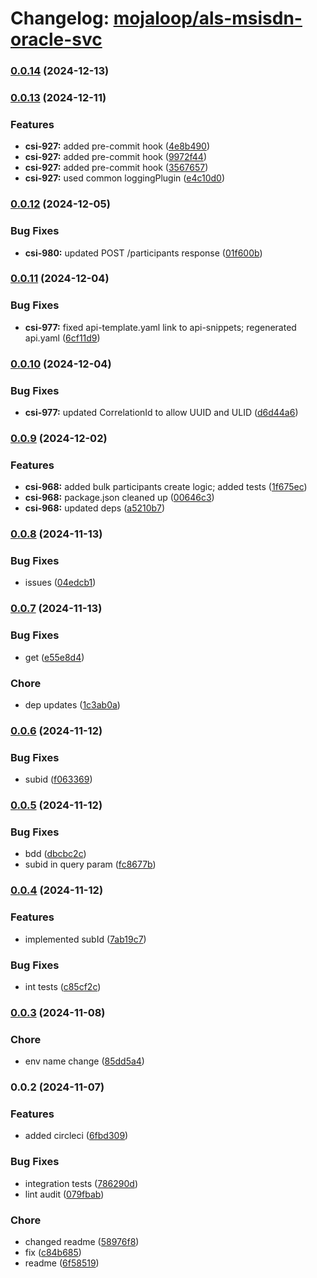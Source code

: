 # Changelog: [mojaloop/als-msisdn-oracle-svc](https://github.com/mojaloop/als-msisdn-oracle-svc)
### [0.0.14](https://github.com/mojaloop/als-msisdn-oracle-svc/compare/v0.0.13...v0.0.14) (2024-12-13)

### [0.0.13](https://github.com/mojaloop/als-msisdn-oracle-svc/compare/v0.0.12...v0.0.13) (2024-12-11)


### Features

* **csi-927:** added pre-commit hook ([4e8b490](https://github.com/mojaloop/als-msisdn-oracle-svc/commit/4e8b490f892a38fe1bda2085565c2fe478627cbf))
* **csi-927:** added pre-commit hook ([9972f44](https://github.com/mojaloop/als-msisdn-oracle-svc/commit/9972f44489c98fc378bab529a884f75c5f275674))
* **csi-927:** added pre-commit hook ([3567657](https://github.com/mojaloop/als-msisdn-oracle-svc/commit/3567657fdf3dcb70f55e208d86b4c1e650e6ca05))
* **csi-927:** used common loggingPlugin ([e4c10d0](https://github.com/mojaloop/als-msisdn-oracle-svc/commit/e4c10d03a35395e25eb16e6b4e64748b6e413ec3))

### [0.0.12](https://github.com/mojaloop/als-msisdn-oracle-svc/compare/v0.0.11...v0.0.12) (2024-12-05)


### Bug Fixes

* **csi-980:** updated POST /participants response ([01f600b](https://github.com/mojaloop/als-msisdn-oracle-svc/commit/01f600b10168a984e69d9e12192aa4b92d1005e7))

### [0.0.11](https://github.com/mojaloop/als-msisdn-oracle-svc/compare/v0.0.10...v0.0.11) (2024-12-04)


### Bug Fixes

* **csi-977:** fixed api-template.yaml link to api-snippets; regenerated api.yaml ([6cf11d9](https://github.com/mojaloop/als-msisdn-oracle-svc/commit/6cf11d9fa58b4404d7e7a2b800d3998521277d99))

### [0.0.10](https://github.com/mojaloop/als-msisdn-oracle-svc/compare/v0.0.9...v0.0.10) (2024-12-04)


### Bug Fixes

* **csi-977:** updated CorrelationId to allow UUID and ULID ([d6d44a6](https://github.com/mojaloop/als-msisdn-oracle-svc/commit/d6d44a668adcb96f1b0b393b19f8fc0f14de2e8c))

### [0.0.9](https://github.com/mojaloop/als-msisdn-oracle-svc/compare/v0.0.8...v0.0.9) (2024-12-02)


### Features

* **csi-968:** added bulk participants create logic; added tests ([1f675ec](https://github.com/mojaloop/als-msisdn-oracle-svc/commit/1f675ecc0bd127ee29c001bd5e6228fff3c3a234))
* **csi-968:** package.json cleaned up ([00646c3](https://github.com/mojaloop/als-msisdn-oracle-svc/commit/00646c38d0f6d56f7d3a39b69aa8e60c0aa158bc))
* **csi-968:** updated deps ([a5210b7](https://github.com/mojaloop/als-msisdn-oracle-svc/commit/a5210b7e5360c75423c6c745da4d3a5bae769c56))

### [0.0.8](https://github.com/mojaloop/als-msisdn-oracle-svc/compare/v0.0.7...v0.0.8) (2024-11-13)


### Bug Fixes

* issues ([04edcb1](https://github.com/mojaloop/als-msisdn-oracle-svc/commit/04edcb129c1bd231211e806d1ff400ff4174a095))

### [0.0.7](https://github.com/mojaloop/als-msisdn-oracle-svc/compare/v0.0.6...v0.0.7) (2024-11-13)


### Bug Fixes

* get ([e55e8d4](https://github.com/mojaloop/als-msisdn-oracle-svc/commit/e55e8d4fdf21ad3efc899113b8015717582e9960))


### Chore

* dep updates ([1c3ab0a](https://github.com/mojaloop/als-msisdn-oracle-svc/commit/1c3ab0a9bab825c3d2d19883d3d5f1032927e634))

### [0.0.6](https://github.com/mojaloop/als-msisdn-oracle-svc/compare/v0.0.5...v0.0.6) (2024-11-12)


### Bug Fixes

* subid ([f063369](https://github.com/mojaloop/als-msisdn-oracle-svc/commit/f063369716b78c8918368a309f75a92c1dfe0943))

### [0.0.5](https://github.com/mojaloop/als-msisdn-oracle-svc/compare/v0.0.4...v0.0.5) (2024-11-12)


### Bug Fixes

* bdd ([dbcbc2c](https://github.com/mojaloop/als-msisdn-oracle-svc/commit/dbcbc2ca1f7051eb5fc9e1ba01d57db97e8a9b13))
* subid in query param ([fc8677b](https://github.com/mojaloop/als-msisdn-oracle-svc/commit/fc8677b22ade74c3949ee7d809086149cfd9599c))

### [0.0.4](https://github.com/mojaloop/als-msisdn-oracle-svc/compare/v0.0.3...v0.0.4) (2024-11-12)


### Features

* implemented subId ([7ab19c7](https://github.com/mojaloop/als-msisdn-oracle-svc/commit/7ab19c7ec06857800b64c296b813dcd71b2ea684))


### Bug Fixes

* int tests ([c85cf2c](https://github.com/mojaloop/als-msisdn-oracle-svc/commit/c85cf2c6e6d6a6d72113e3ffb2ab3e4dc4ece657))

### [0.0.3](https://github.com/mojaloop/als-msisdn-oracle-svc/compare/v0.0.2...v0.0.3) (2024-11-08)


### Chore

* env name change ([85dd5a4](https://github.com/mojaloop/als-msisdn-oracle-svc/commit/85dd5a4405aa252d1567ffebd5a1a62c4025c722))

### 0.0.2 (2024-11-07)


### Features

* added circleci ([6fbd309](https://github.com/mojaloop/als-msisdn-oracle-svc/commit/6fbd3093288b8996200217c214c780a087153b17))


### Bug Fixes

* integration tests ([786290d](https://github.com/mojaloop/als-msisdn-oracle-svc/commit/786290d3309337c2d9c31e0a3619418f74a66bb8))
* lint audit ([079fbab](https://github.com/mojaloop/als-msisdn-oracle-svc/commit/079fbab298e06565b4132cce0f97a5f13fb5db0b))


### Chore

* changed readme ([58976f8](https://github.com/mojaloop/als-msisdn-oracle-svc/commit/58976f8191c9ce24f82dfe59bf99aca70e73f513))
* fix ([c84b685](https://github.com/mojaloop/als-msisdn-oracle-svc/commit/c84b685e202ea2ddf61fa14cf22be38718eaac60))
* readme ([6f58519](https://github.com/mojaloop/als-msisdn-oracle-svc/commit/6f585196ccee3cd00b31e091e4b515d49da6758a))
